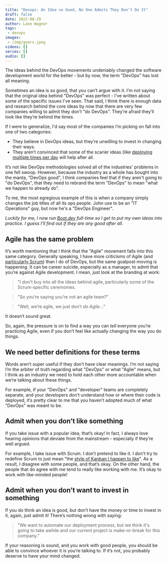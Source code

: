 ```yaml
---
title: "Devops: An Idea so Good, No One Admits They Don’t Do It"
draft: false
date: 2022-08-29
author: Lane Wagner
tags:
 - devops
images:
 - /img/gears.jpeg
videos: []
series: []
audio: []
---
```


The ideas behind the DevOps movements undeniably changed the software development world for the better - but by now, the term "DevOps" has lost all meaning.

Sometimes an idea is so good, that you can’t argue with it. I’m not saying that the original idea behind "DevOps" was perfect - I’ve written about some of the specific issues I've seen. That said, I think there is enough data and research behind the core ideas by now that there are very few companies willing to admit they don’t "do DevOps". They’re afraid they’ll look like they’re behind the times.

If I were to generalize, I'd say most of the companies I’m picking on fall into one of two categories:

* They believe in DevOps ideas, but they’re unwilling to invest in changing their ways.
* They aren’t convinced that some of the scarier ideas (like [deploying multiple times per day](/posts/continuous-deployments-arent-continuous-disruptions) will help after all.

It’s not like DevOps methodologies solved all of the industries' problems in one fell swoop. However, because the industry as a whole has bought into the manta, "DevOps good", I think companies feel that if they aren't going to "do DevOps", that they need to rebrand the term "DevOps" to mean "what we happen to already do".

To me, the most egregious example of this is when a company simply changes the job titles of all its ops people. John use to be an "IT Operations" guy, but now he's a "DevOps Engineer".

*Luckily for me, I now run [Boot.dev](https://boot.dev) full-time so I get to put my own ideas into practice. I guess I'll find out if they are any good after all.*

## Agile has the same problem

It’s worth mentioning that I think that the "Agile" movement falls into this same category. Generally speaking, I have more criticisms of Agile (and [particularly Scrum](/posts/leave-scrum-to-rugby)) than I do of DevOps, but the same goalpost-moving is happening. It can be career suicide, especially as a manager, to admit that you’re against Agile development. I mean, just look at the branding at work:

> "I don't buy into all the ideas behind agile, particularly some of the Scrum-specific ceremonies.

> "So you’re saying you’re not an agile team?"

> "Well, we’re agile, we just don’t *do Agile*…"

It doesn’t sound great.

So, again, the pressure is on to find a way you can *tell* everyone you’re practicing Agile, even if you don’t feel like actually changing the way you do things.

## We need better definitions for these terms

Words aren’t super useful if they don’t have clear meanings. I’m not saying I’m the arbiter of truth regarding what "DevOps" or what "Agile" means, but I think as an industry we need to hold each other more accountable when we’re talking about these things.

For example, if your "DevOps" and "developer" teams are completely separate, and your developers don’t understand how or where their code is deployed, it’s pretty clear to me that you haven’t adopted much of what "DevOps" was meant to be.

## Admit when you don’t like something

If you take issue with a popular idea, that’s okay! In fact, I always love hearing opinions that deviate from the mainstream - especially if they’re well argued.

For example, I take issue with Scrum. I don’t pretend to like it. I don’t try to redefine Scrum to just mean "the [style of Kanban I happen to like](/posts/kanban-vs-scrum)". As a result, I disagree with some people, and that’s okay. On the other hand, the people that do agree with me tend to really like working with me. It’s okay to work with like-minded people!

## Admit when you don’t want to invest in something

If you do think an idea is good, but don’t have the money or time to invest in it, again, just admit it! There’s nothing wrong with saying:

> "We want to automate our deployment process, but we think it's going to take awhile and our current project is make-or-break for this company."

If your reasoning is sound, and you work with good people, you should be able to convince whoever it is you’re talking to. If it’s not, you probably deserve to have your mind changed.

